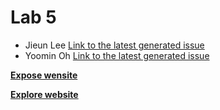 # Lab 5 
- Jieun Lee [Link to the latest generated issue](https://github.com/JinnnyWinnny/github-actions-for-ci/issues/7)
- Yoomin Oh [Link to the latest generated issue](https://github.com/Yoomin99/github-actions-for-ci/issues/7)

[**Expose wensite**](https://jinnnywinnny.github.io/Lab5_Starter/expose.html) 

[**Explore website**](https://jinnnywinnny.github.io/Lab5_Starter/explore.html)

